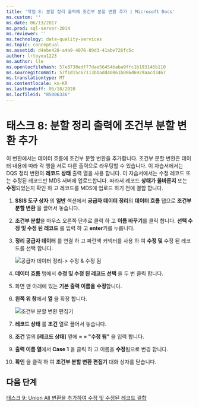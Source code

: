 ```yaml
---
title: '작업 8: 분할 정리 출력에 조건부 분할 변환 추가 | Microsoft Docs'
ms.custom: ''
ms.date: 06/13/2017
ms.prod: sql-server-2014
ms.reviewer: ''
ms.technology: data-quality-services
ms.topic: conceptual
ms.assetid: d4ebe420-a4a9-4076-89d3-41abe726fc5c
author: lrtoyou1223
ms.author: lle
ms.openlocfilehash: 57e8738edf77dae56454baba9ffc1b193146b110
ms.sourcegitcommit: 57f1d15c67113bbadd40861b886d6929aacd3467
ms.translationtype: MT
ms.contentlocale: ko-KR
ms.lasthandoff: 06/18/2020
ms.locfileid: "85006336"
---
```

# <a name="task-8-adding-conditional-split-transform-to-split-cleansing-output"></a>태스크 8: 분할 정리 출력에 조건부 분할 변환 추가
  이 변환에서는 데이터 흐름에 조건부 분할 변환을 추가합니다. 조건부 분할 변환은 데이터 내용에 따라 각 행을 서로 다른 출력으로 라우팅할 수 있습니다. 이 자습서에서는 DQS 정리 변환의 **레코드 상태** 출력 열을 사용 합니다. 이 자습서에서는 수정 레코드 또는 수정된 레코드만 MDS 서버에 업로드합니다. 따라서 레코드 **상태가** **올바른지** 또는 **수정**되었는지 확인 하 고 레코드를 MDS에 업로드 하기 전에 결합 합니다.  
  
1.  **SSIS 도구 상자** 의 **일반** 섹션에서 **공급자 데이터 정리**의 **데이터 흐름** 탭으로 **조건부 분할 변환** 을 끌어서 놓습니다.  
  
2.  **조건부 분할**을 마우스 오른쪽 단추로 클릭 하 고 **이름 바꾸기**를 클릭 합니다. **선택 수정 및 수정 된 레코드** 를 입력 하 고 **enter**키를 누릅니다.  
  
3.  **정리 공급자 데이터** 를 연결 하 고 파란색 커넥터를 사용 하 여 **수정 및** 수정 된 레코드를 선택 합니다.  
  
     ![공급자 데이터 정리-> 수정 & 수정 됨](../../2014/tutorials/media/et-addingcsttosplitcleansingoutput-01.jpg "공급자 데이터 정리 -> 올바른 데이터 및 수정된 데이터 선택")  
  
4.  **데이터 흐름** 탭에서 **수정 및 수정 된 레코드 선택** 을 두 번 클릭 합니다.  
  
5.  화면 맨 아래에 있는 **기본 출력 이름을** **수정**합니다.  
  
6.  **왼쪽 위 창**에서 **열** 을 확장 합니다.  
  
     ![조건부 분할 변환 편집기](../../2014/tutorials/media/et-addingcsttosplitcleansingoutput-02.jpg "조건부 분할 변환 편집기")  
  
7.  **레코드 상태** 를 **조건** 열로 끌어서 놓습니다.  
  
8.  **조건** 열의 **[레코드 상태]** 옆에 **= = "수정 됨"** 을 입력 합니다.  
  
9. **출력 이름 열**에서 **Case 1** 을 클릭 하 고 이름을 **수정**됨으로 변경 합니다.  
  
10. **확인** 을 클릭 하 여 **조건부 분할 변환 편집기** 대화 상자를 닫습니다.  
  
## <a name="next-step"></a>다음 단계  
 [태스크 9: Union All 변환을 추가하여 수정 및 수정된 레코드 결합](../../2014/tutorials/task-9-adding-union-all-transform-to-combine-correct-and-corrected-records.md)  
  
  
